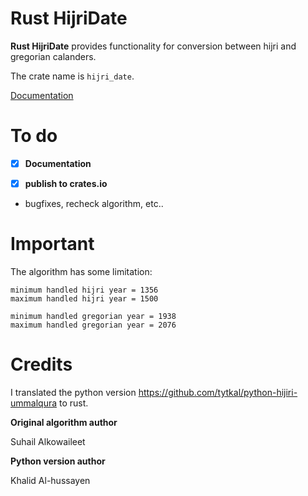 # Rust HijriDate

**Rust HijriDate** provides functionality for conversion between hijri and gregorian calanders.

The crate name is `hijri_date`.

[Documentation](https://docs.rs/hijri_date/0.1.1/hijri_date/)

# To do

- [x]  **Documentation**

- [x] **publish to crates.io**

- bugfixes, recheck algorithm, etc..

# Important

The algorithm has some limitation:

    minimum handled hijri year = 1356
    maximum handled hijri year = 1500

    minimum handled gregorian year = 1938 
    maximum handled gregorian year = 2076

# Credits
I translated the python version https://github.com/tytkal/python-hijiri-ummalqura to rust.

**Original algorithm author**

Suhail Alkowaileet 

**Python version author**

Khalid Al-hussayen
